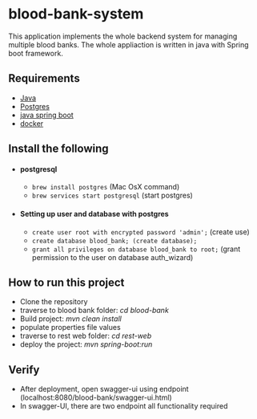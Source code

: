 # blood-bank-system

This application implements the whole backend system for managing multiple blood banks. The whole appliaction is written in java with Spring boot framework.

## Requirements
- [Java](https://www.java.com/en/)
- [Postgres](https://www.postgresql.org/)
- [java spring boot](https://spring.io/projects/spring-boot)
- [docker](https://www.docker.com/)


## Install the following
- #### postgresql
    - `brew install postgres` (Mac OsX command)
    - `brew services start postgresql` (start postgres)
    
- #### Setting up user and database with postgres
    - `create user root with encrypted password 'admin';` (create use)
    - `create database blood_bank; (create database);`
    - `grant all privileges on database blood_bank to root;` (grant permission to the user on database auth_wizard)

## How to run this project
- Clone the repository
- traverse to blood bank folder: *cd blood-bank*
- Build project: *mvn clean install*
- populate properties file values
- traverse to rest web folder: *cd rest-web*
- deploy the project: *mvn spring-boot:run*

## Verify
- After deployment, open swagger-ui using endpoint (localhost:8080/blood-bank/swagger-ui.html)
- In swagger-UI, there are two endpoint all functionality required
